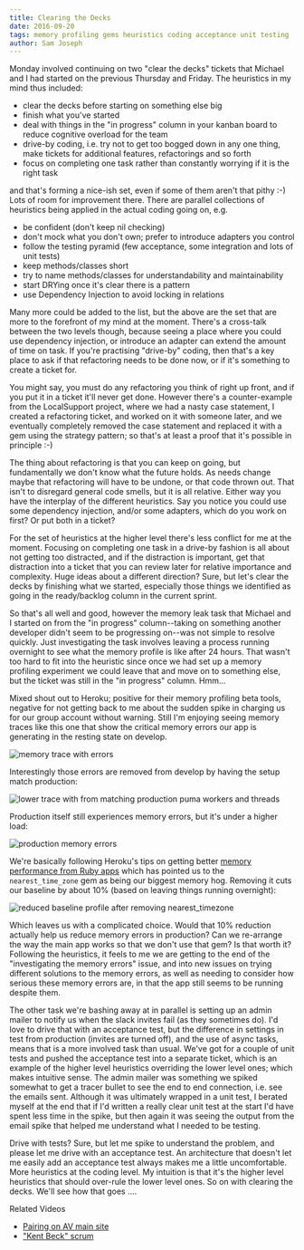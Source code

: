 ```yaml
---
title: Clearing the Decks
date: 2016-09-20
tags: memory profiling gems heuristics coding acceptance unit testing
author: Sam Joseph
---
```



Monday involved continuing on two "clear the decks" tickets that Michael and I had started on the previous Thursday and Friday. The heuristics in my mind thus included:

* clear the decks before starting on something else big
* finish what you've started
* deal with things in the "in progress" column in your kanban board to reduce cognitive overload for the team
* drive-by coding, i.e. try not to get too bogged down in any one thing, make tickets for additional features, refactorings and so forth
* focus on completing one task rather than constantly worrying if it is the right task

and that's forming a nice-ish set, even if some of them aren't that pithy :-) Lots of room for improvement there.  There are parallel collections of heuristics being applied in the actual coding going on, e.g.

* be confident (don't keep nil checking)
* don't mock what you don't own; prefer to introduce adapters you control
* follow the testing pyramid (few acceptance, some integration and lots of unit tests)
* keep methods/classes short
* try to name methods/classes for understandability and maintainability
* start DRYing once it's clear there is a pattern
* use Dependency Injection to avoid locking in relations

Many more could be added to the list, but the above are the set that are more to the forefront of my mind at the moment.  There's a cross-talk between the two levels though, because seeing a place where you could use dependency injection, or introduce an adapter can extend the amount of time on task.  If you're practising "drive-by" coding, then that's a key place to ask if that refactoring needs to be done now, or if it's something to create a ticket for.

You might say, you must do any refactoring you think of right up front, and if you put it in a ticket it'll never get done.  However there's a counter-example from the LocalSupport project, where we had a nasty case statement, I created a refactoring ticket, and worked on it with someone later, and we eventually completely removed the case statement and replaced it with a gem using the strategy pattern; so that's at least a proof that it's possible in principle :-)

The thing about refactoring is that you can keep on going, but fundamentally we don't know what the future holds.  As needs change maybe that refactoring will have to be undone, or that code thrown out.  That isn't to disregard general code smells, but it is all relative.  Either way you have the interplay of the different heuristics.  Say you notice you could use some dependency injection, and/or some adapters, which do you work on first?  Or put both in a ticket?

For the set of heuristics at the higher level there's less conflict for me at the moment.  Focusing on completing one task in a drive-by fashion is all about not getting too distracted, and if the distraction is important, get that distraction into a ticket that you can review later for relative importance and complexity.  Huge ideas about a different direction?  Sure, but let's clear the decks by finishing what we started, especially those things we identified as going in the ready/backlog column in the current sprint.

So that's all well and good, however the memory leak task that Michael and I started on from the "in progress" column--taking on something another developer didn't seem to be progressing on--was not simple to resolve quickly.  Just investigating the task involves leaving a process running overnight to see what the memory profile is like after 24 hours.  That wasn't too hard to fit into the heuristic since once we had set up a memory profiling experiment we could leave that and move on to something else, but the ticket was still in the "in progress" column. Hmm...

Mixed shout out to Heroku; positive for their memory profiling beta tools, negative for not getting back to me about the sudden spike in charging us for our group account without warning.  Still I'm enjoying seeing memory traces like this one that show the critical memory errors our app is generating in the resting state on develop.

![memory trace with errors](https://www.dropbox.com/s/z20m133bcd4b3ph/Screenshot%202016-09-20%2009.09.00.png?dl=1)

Interestingly those errors are removed from develop by having the setup match production:  

![lower trace with from matching production puma workers and threads](https://www.dropbox.com/s/jqwv7pxtdw41nd0/Screenshot%202016-09-20%2009.09.46.png?dl=1)

Production itself still experiences memory errors, but it's under a higher load:

![production memory errors](https://www.dropbox.com/s/poi23wzp8i0wvg8/Screenshot%202016-09-20%2009.34.00.png?dl=1)

We're basically following Heroku's tips on getting better [memory performance from Ruby apps](https://devcenter.heroku.com/articles/ruby-memory-use) which has pointed us to the `nearest_time_zone` gem as being our biggest memory hog.  Removing it cuts our baseline by about 10% (based on leaving things running overnight):

![reduced baseline profile after removing nearest_timezone](https://www.dropbox.com/s/8zg6xgvbzz1nn2x/Screenshot%202016-09-20%2009.10.12.png?dl=1)

Which leaves us with a complicated choice.  Would that 10% reduction actually help us reduce memory errors in production? Can we re-arrange the way the main app works so that we don't use that gem?  Is that worth it?  Following the heuristics, it feels to me we are getting to the end of the "investigating the memory errors" issue, and into new issues on trying different solutions to the memory errors, as well as needing to consider how serious these memory errors are, in that the app still seems to be running despite them.

The other task we're bashing away at in parallel is setting up an admin mailer to notify us when the slack invites fail (as they sometimes do).  I'd love to drive that with an acceptance test, but the difference in settings in test from production (invites are turned off), and the use of async tasks, means that is a more involved task than usual.  We've got for a couple of unit tests and pushed the acceptance test into a separate ticket, which is an example of the higher level heuristics overriding the lower level ones; which makes intuitive sense.  The admin mailer was something we spiked somewhat to get a tracer bullet to see the end to end connection, i.e. see the emails sent.  Although it was ultimately wrapped in a unit test, I berated myself at the end that if I'd written a really clear unit test at the start I'd have spent less time in the spike, but then again it was seeing the output from the email spike that helped me understand what I needed to be testing.

Drive with tests?  Sure, but let me spike to understand the problem, and please let me drive with an acceptance test.  An architecture that doesn't let me easily add an acceptance test always makes me a little uncomfortable.   More heuristics at the coding level.  My intuition is that it's the higher level heuristics that should over-rule the lower level ones.  So on with clearing the decks.  We'll see how that goes ....


Related Videos

* [Pairing on AV main site](https://www.youtube.com/watch?v=Qveh4RtiWN4)
* ["Kent Beck" scrum](https://www.youtube.com/watch?v=UBo8d0Yebyw)
